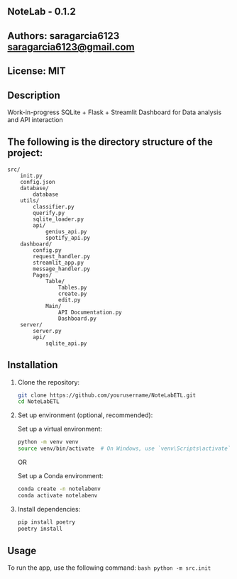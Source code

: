 
## NoteLab - 0.1.2
## Authors: saragarcia6123 <saragarcia6123@gmail.com>
## License: MIT

## Description
Work-in-progress SQLite + Flask + Streamlit Dashboard for Data analysis and API interaction

## The following is the directory structure of the project:
```
src/
    init.py
    config.json
    database/
        database
    utils/
        classifier.py
        querify.py
        sqlite_loader.py
        api/
            genius_api.py
            spotify_api.py
    dashboard/
        config.py
        request_handler.py
        streamlit_app.py
        message_handler.py
        Pages/
            Table/
                Tables.py
                create.py
                edit.py
            Main/
                API Documentation.py
                Dashboard.py
    server/
        server.py
        api/
            sqlite_api.py

```

## Installation

1. Clone the repository:
    ```bash
    git clone https://github.com/yourusername/NoteLabETL.git
    cd NoteLabETL
    ```

2. Set up environment (optional, recommended):

    Set up a virtual environment:
    ```bash
    python -m venv venv
    source venv/bin/activate  # On Windows, use `venv\Scripts\activate`
    ```

    OR

    Set up a Conda environment:
    ```bash
    conda create -n notelabenv
    conda activate notelabenv
    ```

3. Install dependencies:
    ```bash
    pip install poetry
    poetry install
    ```

## Usage

To run the app, use the following command:
    ```bash
    python -m src.init
    ```
